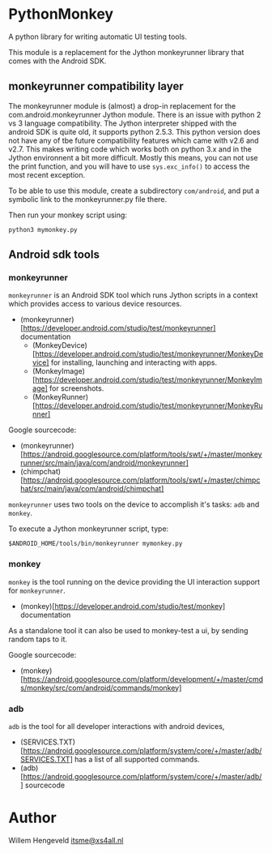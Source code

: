 # PythonMonkey

A python library for writing automatic UI testing tools.

This module is a replacement for the Jython monkeyrunner library that comes with the Android SDK.


## monkeyrunner compatibility layer

The monkeyrunner module is (almost) a drop-in replacement for the com.android.monkeyrunner
Jython module. There is an issue with python 2 vs 3 language compatibility. The Jython
interpreter shipped with the android SDK is quite old, it supports python 2.5.3.
This python version does not have any of tbe future compatibility features which came with
v2.6 and v2.7. This makes writing code which works both on python 3.x and in the Jython
environnent a bit more difficult. Mostly this means, you can not use the print function,
and you will have to use `sys.exc_info()` to access the most recent exception.

To be able to use this module, create a subdirectory `com/android`, and put a symbolic link
to the monkeyrunner.py file there.

Then run your monkey script using:

    python3 mymonkey.py


## Android sdk tools

### monkeyrunner

`monkeyrunner` is an Android SDK tool which runs Jython scripts in a context which provides access to various device resources.
 * (monkeyrunner)[https://developer.android.com/studio/test/monkeyrunner] documentation
   * (MonkeyDevice)[https://developer.android.com/studio/test/monkeyrunner/MonkeyDevice] for installing, launching and interacting with apps.
   * (MonkeyImage)[https://developer.android.com/studio/test/monkeyrunner/MonkeyImage] for screenshots.
   * (MonkeyRunner)[https://developer.android.com/studio/test/monkeyrunner/MonkeyRunner]

Google sourcecode:
 * (monkeyrunner)[https://android.googlesource.com/platform/tools/swt/+/master/monkeyrunner/src/main/java/com/android/monkeyrunner]
 * (chimpchat)[https://android.googlesource.com/platform/tools/swt/+/master/chimpchat/src/main/java/com/android/chimpchat]

`monkeyrunner` uses two tools on the device to accomplish it's tasks: `adb` and `monkey`.

To execute a Jython monkeyrunner script, type:

    $ANDROID_HOME/tools/bin/monkeyrunner mymonkey.py


### monkey

`monkey` is the tool running on the device providing the UI interaction support for `monkeyrunner`.
 * (monkey)[https://developer.android.com/studio/test/monkey] documentation

As a standalone tool it can also be used to monkey-test a ui, by sending random taps to it.

Google sourcecode:
 * (monkey)[https://android.googlesource.com/platform/development/+/master/cmds/monkey/src/com/android/commands/monkey]


### adb

`adb` is the tool for all developer interactions with android devices, 

 * (SERVICES.TXT)[https://android.googlesource.com/platform/system/core/+/master/adb/SERVICES.TXT] has a list of all supported commands.
 * (adb)[https://android.googlesource.com/platform/system/core/+/master/adb/] sourcecode


# Author

Willem Hengeveld <itsme@xs4all.nl>


